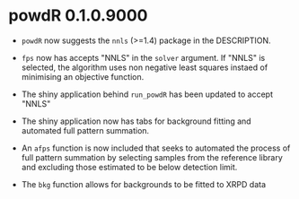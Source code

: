 # powdR 0.1.0.9000

*   `powdR` now suggests the `nnls` (>=1.4) package in the DESCRIPTION.

*   `fps` now has accepts "NNLS" in the `solver` argument. If "NNLS" is selected,
    the algorithm uses non negative least squares instaed of minimising an objective
    function.
    
*   The shiny application behind `run_powdR` has been updated to accept "NNLS"

*   The shiny application now has tabs for background fitting and automated full
    pattern summation.
    
*   An `afps` function is now included that seeks to automated the process of full
    pattern summation by selecting samples from the reference library and excluding
    those estimated to be below detection limit.
    
*   The `bkg` function allows for backgrounds to be fitted to XRPD data
